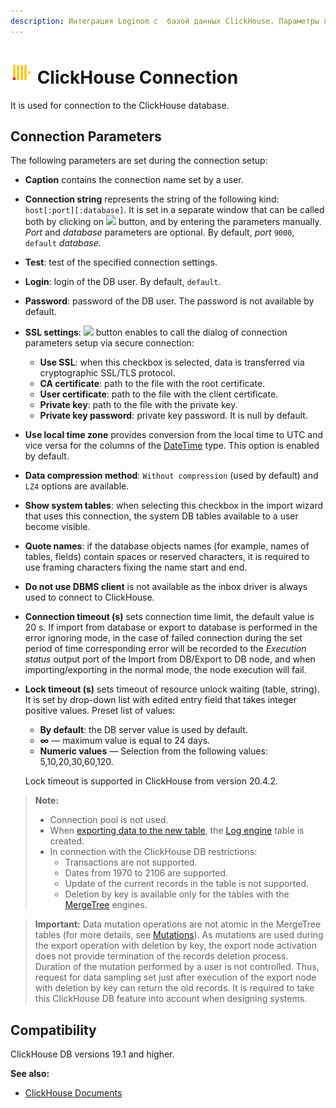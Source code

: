 ```yaml
---
description: Интеграция Loginom с  базой данных ClickHouse. Параметры подключения. Совместимость.
---
```

# ![ ](./../../../images/icons/common/data-sources/db-clickhouse_default.svg) ClickHouse Connection

It is used for connection to the ClickHouse database.

## Connection Parameters

The following parameters are set during the connection setup:

* **Caption** contains the connection name set by a user.
* **Connection string** represents the string of the following kind: `host[:port][:database]`. It is set in a separate window that can be called both by clicking on ![ ](./../../../images/extjs-theme/form/open-trigger/open-trigger_default.svg) button, and by entering the parameters manually. *Port* and *database* parameters are optional. By default, *port* `9000`, `default` *database*.
* **Test**: test of the specified connection settings.
* **Login**: login of the DB user. By default, `default`.
* **Password**: password of the DB user. The password is not available by default.
* **SSL settings**: ![ ](./../../../images/extjs-theme/form/open-trigger/open-trigger_default.svg) button enables to call the dialog of connection parameters setup via secure connection:
   * **Use SSL**: when this checkbox is selected, data is transferred via cryptographic SSL/TLS protocol.
   * **CA certificate**: path to the file with the root certificate.
   * **User certificate**: path to the file with the client certificate.
   * **Private key**: path to the file with the private key.
   * **Private key password**: private key password. It is null by default.
* **Use local time zone** provides conversion from the local time to UTC and vice versa for the columns of the [DateTime](https://clickhouse.tech/docs/ru/sql-reference/data-types/datetime/) type. This option is enabled by default.
* **Data compression method**: `Without compression` (used by default) and `LZ4` options are available.
* **Show system tables**: when selecting this checkbox in the import wizard that uses this connection, the system DB tables available to a user become visible.
* **Quote names**: if the database objects names (for example, names of tables, fields) contain spaces or reserved characters, it is required to use framing characters fixing the name start and end.
* **Do not use DBMS client** is not available as the inbox driver is always used to connect to ClickHouse.
* **Connection timeout (s)** sets connection time limit, the default value is 20 s. If import from database or export to database is performed in the error ignoring mode, in the case of failed connection during the set period of time corresponding error will be recorded to the *Execution status* output port of the Import from DB/Export to DB node, and when importing/exporting in the normal mode, the node execution will fail.
* **Lock timeout (s)** sets timeout of resource unlock waiting (table, string). It is set by drop-down list with edited entry field that takes integer positive values. Preset list of values:
   * **By default**: the DB server value is used by default.
   * **∞** — maximum value is equal to 24 days.
   * **Numeric values** — Selection from the following values: 5,10,20,30,60,120.

   Lock timeout is supported in ClickHouse from version 20.4.2.

> **Note:**
>
> * Connection pool is not used.
> * When [exporting data to the new table](./../../export/database/new-table-design.md), the [Log engine](https://clickhouse.tech/docs/ru/engines/table-engines/log-family/log/) table is created.
> * In connection with the ClickHouse DB restrictions:
>    * Transactions are not supported.
>    * Dates from 1970 to 2106 are supported.
>    * Update of the current records in the table is not supported.
>    * Deletion by key is available only for the tables with the [MergeTree](https://clickhouse.tech/docs/ru/engines/table-engines/#mergetree) engines.

> **Important:** Data mutation operations are not atomic in the MergeTree tables (for more details, see [Mutations](https://clickhouse.tech/docs/ru/sql-reference/statements/alter/#alter-mutations)). As mutations are used during the export operation with deletion by key, the export node activation does not provide termination of the records deletion process. Duration of the mutation performed by a user is not controlled. Thus, request for data sampling set just after execution of the export node with deletion by key can return the old records.
> It is required to take this ClickHouse DB feature into account when designing systems.

## Compatibility

ClickHouse DB versions 19.1 and higher.

**See also:**
* [ClickHouse Documents](https://clickhouse.tech/docs/ru/)